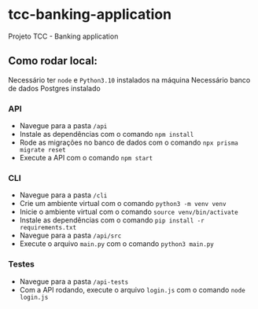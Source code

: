 # tcc-banking-application
Projeto TCC - Banking application

## Como rodar local:

Necessário ter `node` e `Python3.10` instalados na máquina
Necessário banco de dados Postgres instalado

### API
- Navegue para a pasta `/api`
- Instale as dependências com o comando `npm install`
- Rode as migrações no banco de dados com o comando `npx prisma migrate reset`
- Execute a API com o comando `npm start`

### CLI
- Navegue para a pasta `/cli`
- Crie um ambiente virtual com o comando `python3 -m venv venv`
- Inicie o ambiente virtual com o comando `source venv/bin/activate`
- Instale as dependências com o comando `pip install -r requirements.txt`
- Navegue para a pasta `/api/src`
- Execute o arquivo `main.py` com o comando `python3 main.py`

### Testes
- Navegue para a pasta `/api-tests`
- Com a API rodando, execute o arquivo `login.js` com o comando `node login.js`
